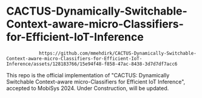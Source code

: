 # CACTUS-Dynamically-Switchable-Context-aware-micro-Classifiers-for-Efficient-IoT-Inference

                https://github.com/mmehdirk/CACTUS-Dynamically-Switchable-Context-aware-micro-Classifiers-for-Efficient-IoT-Inference/assets/128183766/15e94f48-f858-47ac-8438-3d7d7df7acc6

This repo is the official implementation of "CACTUS: Dynamically Switchable Context-aware micro-Classifiers for Efficient IoT Inference", accepted to MobiSys 2024.
Under Construction, will be updated.
